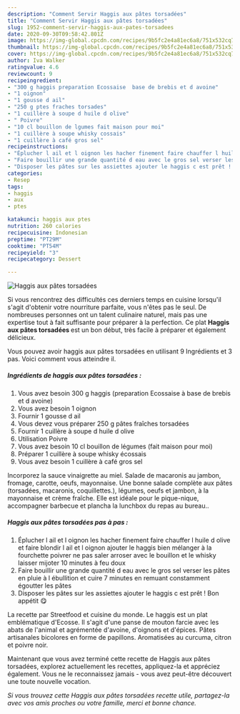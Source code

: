 ```yaml
---
description: "Comment Servir Haggis aux pâtes torsadées"
title: "Comment Servir Haggis aux pâtes torsadées"
slug: 1952-comment-servir-haggis-aux-pates-torsadees
date: 2020-09-30T09:58:42.801Z
image: https://img-global.cpcdn.com/recipes/9b5fc2e4a81ec6a8/751x532cq70/haggis-aux-pates-torsadees-photo-principale-de-la-recette.jpg
thumbnail: https://img-global.cpcdn.com/recipes/9b5fc2e4a81ec6a8/751x532cq70/haggis-aux-pates-torsadees-photo-principale-de-la-recette.jpg
cover: https://img-global.cpcdn.com/recipes/9b5fc2e4a81ec6a8/751x532cq70/haggis-aux-pates-torsadees-photo-principale-de-la-recette.jpg
author: Iva Walker
ratingvalue: 4.6
reviewcount: 9
recipeingredient:
- "300 g haggis preparation Ecossaise  base de brebis et d avoine"
- "1 oignon"
- "1 gousse d ail"
- "250 g ptes fraches torsades"
- "1 cuillère à soupe d huile d olive"
- " Poivre"
- "10 cl bouillon de lgumes fait maison pour moi"
- "1 cuillère à soupe whisky cossais"
- "1 cuillère à café gros sel"
recipeinstructions:
- "Éplucher l ail et l oignon les hacher finement faire chauffer l huile d olive et faire blondir l ail et l oignon ajouter le haggis bien mélanger à la fourchette poivrer ne pas saler arroser avec le bouillon et le whisky laisser mijoter 10 minutes à feu doux"
- "Faire bouillir une grande quantité d eau avec le gros sel verser les pâtes en pluie à l ébullition et cuire 7 minutes en remuant constamment égoutter les pâtes"
- "Disposer les pâtes sur les assiettes ajouter le haggis c est prêt ! Bon appétit 😋"
categories:
- Resep
tags:
- haggis
- aux
- ptes

katakunci: haggis aux ptes 
nutrition: 260 calories
recipecuisine: Indonesian
preptime: "PT29M"
cooktime: "PT54M"
recipeyield: "3"
recipecategory: Dessert

---
```



![Haggis aux pâtes torsadées](https://img-global.cpcdn.com/recipes/9b5fc2e4a81ec6a8/751x532cq70/haggis-aux-pates-torsadees-photo-principale-de-la-recette.jpg)

Si vous rencontrez des difficultés ces derniers temps en cuisine lorsqu'il s'agit d'obtenir votre nourriture parfaite, vous n'êtes pas le seul. De nombreuses personnes ont un talent culinaire naturel, mais pas une expertise tout à fait suffisante pour préparer à la perfection. Ce plat <strong> Haggis aux pâtes torsadées </strong> est un bon début, très facile à préparer et également délicieux.

<!--inarticleads1-->

Vous pouvez avoir haggis aux pâtes torsadées en utilisant 9 Ingrédients et 3 pas. Voici comment vous atteindre il.

##### Ingrédients de haggis aux pâtes torsadées :

1. Vous avez besoin 300 g haggis (preparation Ecossaise à base de brebis et d avoine)
1. Vous avez besoin 1 oignon
1. Fournir 1 gousse d ail
1. Vous devez vous préparer 250 g pâtes fraîches torsadées
1. Fournir 1 cuillère à soupe d huile d olive
1. Utilisation  Poivre
1. Vous avez besoin 10 cl bouillon de légumes (fait maison pour moi)
1. Préparer 1 cuillère à soupe whisky écossais
1. Vous avez besoin 1 cuillère à café gros sel


Incorporez la sauce vinaigrette au miel. Salade de macaronis au jambon, fromage, carotte, oeufs, mayonnaise. Une bonne salade complète aux pâtes (torsadées, macaronis, coquillettes.), légumes, oeufs et jambon, à la mayonnaise et crème fraîche. Elle est idéale pour le pique-nique, accompagner barbecue et plancha la lunchbox du repas au bureau.. 

<!--inarticleads2-->

##### Haggis aux pâtes torsadées pas à pas :

1. Éplucher l ail et l oignon les hacher finement faire chauffer l huile d olive et faire blondir l ail et l oignon ajouter le haggis bien mélanger à la fourchette poivrer ne pas saler arroser avec le bouillon et le whisky laisser mijoter 10 minutes à feu doux
1. Faire bouillir une grande quantité d eau avec le gros sel verser les pâtes en pluie à l ébullition et cuire 7 minutes en remuant constamment égoutter les pâtes
1. Disposer les pâtes sur les assiettes ajouter le haggis c est prêt ! Bon appétit 😋


La recette par Streetfood et cuisine du monde. Le haggis est un plat emblématique d&#39;Ecosse. Il s&#39;agit d&#39;une panse de mouton farcie avec les abats de l&#39;animal et agrémentée d&#39;avoine, d&#39;oignons et d&#39;épices. Pâtes artisanales bicolores en forme de papillons. Aromatisées au curcuma, citron et poivre noir. 

<!--inarticleads1-->

<p>
Maintenant que vous avez terminé cette recette de Haggis aux pâtes torsadées, explorez actuellement les recettes, appliquez-la et appréciez également. Vous ne le reconnaissez jamais - vous avez peut-être découvert une toute nouvelle vocation.
</p>

<p>
<i>Si vous trouvez cette Haggis aux pâtes torsadées recette utile, partagez-la avec vos amis proches ou votre famille, merci et bonne chance.</i>
</p>
